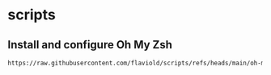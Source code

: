 # scripts

## Install and configure Oh My Zsh
```bash
https://raw.githubusercontent.com/flaviold/scripts/refs/heads/main/oh-my-zsh-install.sh
```
